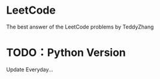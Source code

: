 # LeetCode
The best answer of the LeetCode problems by TeddyZhang

# TODO：Python Version 
Update Everyday...
